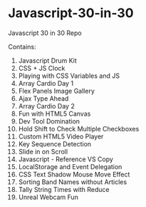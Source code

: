 # Javascript-30-in-30
Javascript 30 in 30 Repo

Contains:

1. Javascript Drum Kit
2. CSS + JS Clock
3. Playing with CSS Variables and JS
4. Array Cardio Day 1
5. Flex Panels Image Gallery
6. Ajax Type Ahead
7. Array Cardio Day 2
8. Fun with HTML5 Canvas
9. Dev Tool Domination
10. Hold Shift to Check Multiple Checkboxes
11. Custom HTML5 Video Player
12. Key Sequence Detection
13. Slide in on Scroll
14. Javascript - Reference VS Copy
15. LocalStorage and Event Delegation
16. CSS Text Shadow Mouse Move Effect
17. Sorting Band Names without Articles
18. Tally String Times with Reduce
19. Unreal Webcam Fun